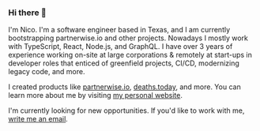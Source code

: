 ### Hi there 👋

I'm Nico. I'm a software engineer based in Texas, and I am currently bootstrapping partnerwise.io and other projects. Nowadays I mostly work with TypeScript, React, Node.js, and GraphQL. I have over 3 years of experience working on-site at large corporations & remotely at start-ups in developer roles that enticed of greenfield projects, CI/CD, modernizing legacy code, and more. 

I created products like [partnerwise.io](https://partnerwise.io), [deaths.today](https://deaths.today), and more. You can learn more about me by visiting [my personal website](https://nico.ventures).

I'm currently looking for new opportunities. If you'd like to work with me, [write me an email](mailto:estrada@hey.com).
